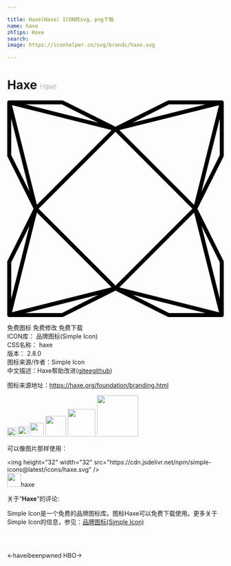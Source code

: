 ```yaml
---

title: Haxe(Haxe) ICON转svg、png下载
name: haxe
zhTips: Haxe
search: 
image: https://iconhelper.cn/svg/brands/haxe.svg

---
```


# Haxe  <small style="font-size: 60%;font-weight: 100">Haxe</small>

<div id="svg" class="svg-wrap">
<svg role="img" viewBox="0 0 24 24" xmlns="http://www.w3.org/2000/svg"><title>Haxe icon</title><path d="M23.784 0a.221.221 0 0 0-.043.003h-5.853a.221.221 0 0 0-.1.023L12 2.918 6.21.026a.221.221 0 0 0-.098-.023H.238a.221.221 0 0 0-.026 0 .221.221 0 0 0-.21.256v5.853a.221.221 0 0 0 .024.1l2.894 5.785L.026 17.79a.221.221 0 0 0-.024.099v5.84a.221.221 0 0 0 .002.078.221.221 0 0 0 .253.19h5.855a.221.221 0 0 0 .099-.023L12 21.076l5.789 2.898a.221.221 0 0 0 .099.023h5.877a.221.221 0 0 0 .232-.257V17.89a.221.221 0 0 0-.023-.1l-2.895-5.792 2.895-5.786a.221.221 0 0 0 .023-.099V.267a.221.221 0 0 0-.005-.098.221.221 0 0 0-.208-.169zM2.022.445H6.06l4.038 2.017zm15.918 0h4.038l-8.075 2.017zM.528.528l11.039 2.76-8.28 8.275-.238-.953zM23.47.535l-2.76 11.031-8.277-8.279zm.084 1.487V6.06l-2.019 4.035zm-23.11.003L2.29 9.398l.175.7L.445 6.06zM12 3.48L20.52 12l-8.517 8.516-8.241-8.234L3.48 12zm8.712 8.952l.088.351 2.672 10.688-11.04-2.76zm-17.424 0l8.274 8.274L.531 23.46l.266-1.065zm18.247 1.466l2.02 4.042v4.027zm-19.07 0l-2.02 8.08v-4.038zm7.626 7.638l-4.032 2.018H2.02zm3.818 0l8.071 2.018h-4.04z"/></svg>
</div>
<detail full-name='haxe'></detail>

<div class="detail-page">
<p>
<span><span class="badge-success badge">免费图标</span> <span class="badge-success badge">免费修改</span>  <span class="badge-success badge">免费下载</span> </span>
<br/>
<span>
ICON库：
<span class="badge-secondary badge">品牌图标(Simple Icon)</span> 
</span>
<br/>
<span>
CSS名称：
<span class="badge-secondary badge">haxe</span> 
</span>

<br/>
<span>
版本：
<span class="badge-secondary badge">2.8.0</span> 
</span>
<br/>
<span>图标来源/作者：<span class="badge-light badge">Simple Icon</span></span> 
<br/>
<span class="zh-detail">中文描述：<span class="badge-primary badge">Haxe</span><span class="help-link"><span>帮助改进</span>(<a href="https://gitee.com/liuwave/icon-helper/edit/master/json/brands/haxe.json" target="_blank" rel="noopener noreferrer">gitee</a><a href="https://github.com/liuwave/icon-helper/edit/master/json/brands/haxe.json" target="_blank" rel="noopener noreferrer">github</a></span>)</span><br/>
</p>
</div><div class="description description alert alert-light"><p>图标来源地址：<a href="https://haxe.org/foundation/branding.html" target="_blank" rel="noopener noreferrer">https://haxe.org/foundation/branding.html</a></p></div>
<div class="alert alert-dark">
<img height="21" width="21" src="https://cdn.jsdelivr.net/npm/simple-icons@latest/icons/haxe.svg" />
<img height="24" width="24" src="https://cdn.jsdelivr.net/npm/simple-icons@latest/icons/haxe.svg" />
<img height="32" width="32" src="https://cdn.jsdelivr.net/npm/simple-icons@latest/icons/haxe.svg" />
<img height="48" width="48" src="https://cdn.jsdelivr.net/npm/simple-icons@latest/icons/haxe.svg" />
<img height="64" width="64" src="https://cdn.jsdelivr.net/npm/simple-icons@latest/icons/haxe.svg" />
<img height="96" width="96" src="https://cdn.jsdelivr.net/npm/simple-icons@latest/icons/haxe.svg" />

</div>
<div>
  <p>可以像图片那样使用：    
  </p>
  <div class="alert alert-primary" style="font-size: 14px">
    &lt;img height="32" width="32" src="https://cdn.jsdelivr.net/npm/simple-icons@latest/icons/haxe.svg" /&gt;
    <copy-btn content='<img height="32" width="32" src="https://cdn.jsdelivr.net/npm/simple-icons@latest/icons/haxe.svg" />'></copy-btn>
  </div>
  <div class="alert alert-secondary">
    <img height="32" width="32" src="https://cdn.jsdelivr.net/npm/simple-icons@latest/icons/haxe.svg" />haxe
    <copy-btn content="haxe" btn-title="复制图标名称"></copy-btn>
  </div>
</div>
<div class="icon-detail__container">
<p>关于“<b>Haxe</b>”的评论:</p>
</div>
<Vssue title="关于“Haxe”的评论" />
<div><p>Simple Icon是一个免费的品牌图标库。图标Haxe可以免费下载使用。更多关于  Simple Icon的信息，参见：<a target="_blank" href="https://iconhelper.cn/brands.html">品牌图标(Simple Icon)</a>
</p></div>


<div style="padding:2rem 0 " class="page-nav"><p class="inner"><span class="prev">←<router-link to="/icon/haveibeenpwned.html">haveibeenpwned</router-link></span> <span class="next"><router-link to="/icon/hbo.html">HBO</router-link>→</span></p></div>
